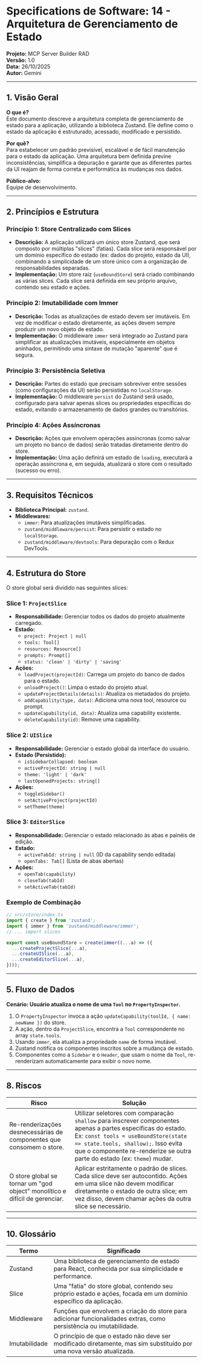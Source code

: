 # Specifications de Software: 14 - Arquitetura de Gerenciamento de Estado

**Projeto:** MCP Server Builder RAD  
**Versão:** 1.0  
**Data:** 26/10/2025  
**Autor:** Gemini

---

## 1. Visão Geral

**O que é?**  
Este documento descreve a arquitetura completa de gerenciamento de estado para a aplicação, utilizando a biblioteca Zustand. Ele define como o estado da aplicação é estruturado, acessado, modificado e persistido.

**Por quê?**  
Para estabelecer um padrão previsível, escalável e de fácil manutenção para o estado da aplicação. Uma arquitetura bem definida previne inconsistências, simplifica a depuração e garante que as diferentes partes da UI reajam de forma correta e performática às mudanças nos dados.

**Público-alvo:**  
Equipe de desenvolvimento.

---

## 2. Princípios e Estrutura

### Princípio 1: Store Centralizado com Slices
- **Descrição:** A aplicação utilizará um único store Zustand, que será composto por múltiplas "slices" (fatias). Cada slice será responsável por um domínio específico do estado (ex: dados do projeto, estado da UI), combinando a simplicidade de um store único com a organização de responsabilidades separadas.
- **Implementação:** Um store raiz (`useBoundStore`) será criado combinando as várias slices. Cada slice será definida em seu próprio arquivo, contendo seu estado e ações.

### Princípio 2: Imutabilidade com Immer
- **Descrição:** Todas as atualizações de estado devem ser imutáveis. Em vez de modificar o estado diretamente, as ações devem sempre produzir um novo objeto de estado.
- **Implementação:** O middleware `immer` será integrado ao Zustand para simplificar as atualizações imutáveis, especialmente em objetos aninhados, permitindo uma sintaxe de mutação "aparente" que é segura.

### Princípio 3: Persistência Seletiva
- **Descrição:** Partes do estado que precisam sobreviver entre sessões (como configurações da UI) serão persistidas no `localStorage`.
- **Implementação:** O middleware `persist` do Zustand será usado, configurado para salvar apenas slices ou propriedades específicas do estado, evitando o armazenamento de dados grandes ou transitórios.

### Princípio 4: Ações Assíncronas
- **Descrição:** Ações que envolvem operações assíncronas (como salvar um projeto no banco de dados) serão tratadas diretamente dentro do store.
- **Implementação:** Uma ação definirá um estado de `loading`, executará a operação assíncrona e, em seguida, atualizará o store com o resultado (sucesso ou erro).

---

## 3. Requisitos Técnicos

- **Biblioteca Principal:** `zustand`.
- **Middlewares:**
  - `immer`: Para atualizações imutáveis simplificadas.
  - `zustand/middleware/persist`: Para persistir o estado no `localStorage`.
  - `zustand/middleware/devtools`: Para depuração com o Redux DevTools.

---

## 4. Estrutura do Store

O store global será dividido nas seguintes slices:

### Slice 1: `ProjectSlice`
- **Responsabilidade:** Gerenciar todos os dados do projeto atualmente carregado.
- **Estado:**
  - `project: Project | null`
  - `tools: Tool[]`
  - `resources: Resource[]`
  - `prompts: Prompt[]`
  - `status: 'clean' | 'dirty' | 'saving'`
- **Ações:**
  - `loadProject(projectId)`: Carrega um projeto do banco de dados para o estado.
  - `unloadProject()`: Limpa o estado do projeto atual.
  - `updateProjectDetails(details)`: Atualiza os metadados do projeto.
  - `addCapability(type, data)`: Adiciona uma nova tool, resource ou prompt.
  - `updateCapability(id, data)`: Atualiza uma capability existente.
  - `deleteCapability(id)`: Remove uma capability.

### Slice 2: `UISlice`
- **Responsabilidade:** Gerenciar o estado global da interface do usuário.
- **Estado (Persistido):**
  - `isSidebarCollapsed: boolean`
  - `activeProjectId: string | null`
  - `theme: 'light' | 'dark'`
  - `lastOpenedProjects: string[]`
- **Ações:**
  - `toggleSidebar()`
  - `setActiveProject(projectId)`
  - `setTheme(theme)`

### Slice 3: `EditorSlice`
- **Responsabilidade:** Gerenciar o estado relacionado às abas e painéis de edição.
- **Estado:**
  - `activeTabId: string | null` (ID da capability sendo editada)
  - `openTabs: Tab[]` (Lista de abas abertas)
- **Ações:**
  - `openTab(capability)`
  - `closeTab(tabId)`
  - `setActiveTab(tabId)`

### Exemplo de Combinação
```typescript
// src/store/index.ts
import { create } from 'zustand';
import { immer } from 'zustand/middleware/immer';
// ... import slices

export const useBoundStore = create(immer((...a) => ({
  ...createProjectSlice(...a),
  ...createUISlice(...a),
  ...createEditorSlice(...a),
})));
```

---

## 5. Fluxo de Dados

**Cenário: Usuário atualiza o nome de uma `Tool` no `PropertyInspector`.**

1.  O `PropertyInspector` invoca a ação `updateCapability(toolId, { name: newName })` do store.
2.  A ação, dentro da `ProjectSlice`, encontra a `Tool` correspondente no array `state.tools`.
3.  Usando `immer`, ela atualiza a propriedade `name` de forma imutável.
4.  Zustand notifica os componentes inscritos sobre a mudança de estado.
5.  Componentes como a `Sidebar` e o `Header`, que usam o nome da `Tool`, re-renderizam automaticamente para exibir o novo nome.

---

## 8. Riscos

| Risco | Solução |
|-------|---------|
| Re-renderizações desnecessárias de componentes que consomem o store. | Utilizar seletores com comparação `shallow` para inscrever componentes apenas a partes específicas do estado. Ex: `const tools = useBoundStore(state => state.tools, shallow);`. Isso evita que o componente re-renderize se outra parte do estado (ex: `theme`) mudar. |
| O store global se tornar um "god object" monolítico e difícil de gerenciar. | Aplicar estritamente o padrão de slices. Cada slice deve ser autocontido. Ações em uma slice não devem modificar diretamente o estado de outra slice; em vez disso, devem chamar ações da outra slice se necessário. |

---

## 10. Glossário

| Termo | Significado |
|-------|-------------|
| Zustand | Uma biblioteca de gerenciamento de estado para React, conhecida por sua simplicidade e performance. |
| Slice | Uma "fatia" do store global, contendo seu próprio estado e ações, focada em um domínio específico da aplicação. |
| Middleware | Funções que envolvem a criação do store para adicionar funcionalidades extras, como persistência ou imutabilidade. |
| Imutabilidade | O princípio de que o estado não deve ser modificado diretamente, mas sim substituído por uma nova versão atualizada. |
